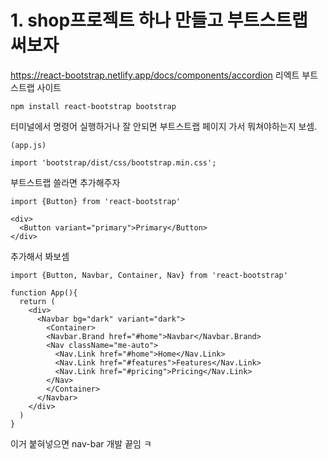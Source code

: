 # 1. shop프로젝트 하나 만들고 부트스트랩 써보자

https://react-bootstrap.netlify.app/docs/components/accordion
리엑트 부트스트랩 사이트
```
npm install react-bootstrap bootstrap 
```
터미널에서 명령어 실행하거나 잘 안되면 부트스트랩 페이지 가서 뭐쳐야하는지 보셈.

```
(app.js)

import 'bootstrap/dist/css/bootstrap.min.css';
```
부트스트랩 쓸라면 추가해주자

```
import {Button} from 'react-bootstrap'

<div>
  <Button variant="primary">Primary</Button>
</div>
```
추가해서 봐보셈

```
import {Button, Navbar, Container, Nav} from 'react-bootstrap'

function App(){
  return (
    <div>
      <Navbar bg="dark" variant="dark">
        <Container>
        <Navbar.Brand href="#home">Navbar</Navbar.Brand>
        <Nav className="me-auto">
          <Nav.Link href="#home">Home</Nav.Link>
          <Nav.Link href="#features">Features</Nav.Link>
          <Nav.Link href="#pricing">Pricing</Nav.Link>
        </Nav>
        </Container>
      </Navbar>
    </div>
  )
}
```
이거 붙혀넣으면 nav-bar 개발 끝임 ㅋ
